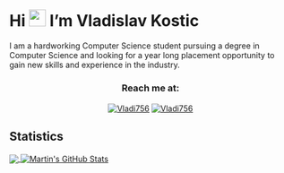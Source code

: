 # Hi <img src="https://raw.githubusercontent.com/MartinHeinz/MartinHeinz/master/wave.gif" width="30px"> I’m Vladislav Kostic </strong> </em>

<p>I am a hardworking Computer Science student pursuing a degree in Computer Science and looking for a year long placement opportunity to gain new skills and experience in the
 industry.</p>

<h3 align="center">Reach me at: </h3>
<p align="center">
<a
 href="https://www.linkedin.com/in/vladislav-kostic-4b9b571b9/" target="parent"><img 
align="center" 
src="https://img.shields.io/badge/LinkedIn-0077B5?style=for-the-badge&logo=linkedin&logoColor=white"
 alt="Vladi756" /></a>
<a 
href="https://www.hackerrank.com/vkostic756" target="blank"><img 
align="center" 
src="https://img.shields.io/badge/-Hackerrank-2EC866?style=for-the-badge&logo=HackerRank&logoColor=white"
 alt="Vladi756"/></a></p>

## Statistics

<a href="https://github.com/Vladi756">
  <img align="center" src="https://github-readme-stats.vercel.app/api/top-langs/?username=Vladi756&hide=java,html,tex&title_color=ffffff&text_color=c9cacc&icon_color=2bbc8a&bg_color=1d1f21&langs_count=3" />
</a>
<a href="https://github.com/Vladi756">
  <img align="center" src="https://github-readme-stats.vercel.app/api?username=Vladi756&show_icons=true&line_height=27&count_private=true&title_color=ffffff&text_color=c9cacc&icon_color=2bbc8a&bg_color=1d1f21" alt="Martin's GitHub Stats" />
</a>

## 
